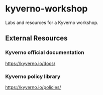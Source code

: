 # kyverno-workshop
Labs and resources for a Kyverno workshop.

## External Resources


### Kyverno official documentation

https://kyverno.io/docs/

### Kyverno policy library

https://kyverno.io/policies/